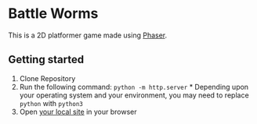 # Battle Worms
This is a 2D platformer game made using [Phaser](https://phaser.io/).

## Getting started
1. Clone Repository 
1. Run the following command: `python -m http.server`
        * Depending upon your operating system and your environment, you may need to replace `python` with `python3`
1. Open [your local site](http://localhost:8000/) in your browser